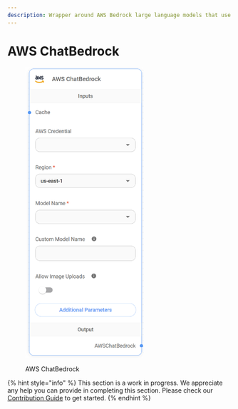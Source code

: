 ```yaml
---
description: Wrapper around AWS Bedrock large language models that use the Chat endpoint.
---
```


# AWS ChatBedrock

<figure><img src="../../../.gitbook/assets/image (10) (1) (1).png" alt="" width="265"><figcaption><p>AWS ChatBedrock</p></figcaption></figure>

{% hint style="info" %}
This section is a work in progress. We appreciate any help you can provide in completing this section. Please check our [Contribution Guide](../../../contributing/) to get started.
{% endhint %}
